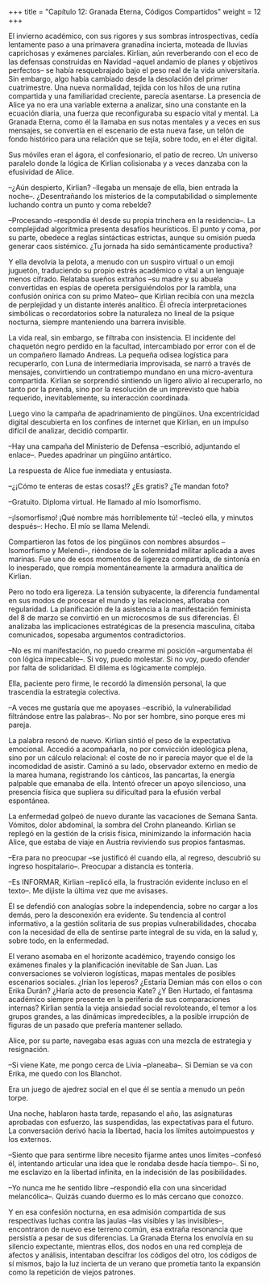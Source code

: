 +++
title = "Capítulo 12: Granada Eterna, Códigos Compartidos"
weight = 12
+++

El invierno académico, con sus rigores y sus sombras introspectivas, cedía
lentamente paso a una primavera granadina incierta, moteada de lluvias
caprichosas y exámenes parciales. Kirlian, aún reverberando con el eco de las
defensas construidas en Navidad –aquel andamio de planes y objetivos perfectos–
se había resquebrajado bajo el peso real de la vida universitaria. Sin embargo,
algo había cambiado desde la desolación del primer cuatrimestre. Una nueva
normalidad, tejida con los hilos de una rutina compartida y una familiaridad
creciente, parecía asentarse. La presencia de Alice ya no era una variable
externa a analizar, sino una constante en la ecuación diaria, una fuerza que
reconfiguraba su espacio vital y mental. La Granada Eterna, como él la llamaba
en sus notas mentales y a veces en sus mensajes, se convertía en el escenario de
esta nueva fase, un telón de fondo histórico para una relación que se tejía,
sobre todo, en el éter digital.

Sus móviles eran el ágora, el confesionario, el patio de recreo. Un universo
paralelo donde la lógica de Kirlian colisionaba y a veces danzaba con la
efusividad de Alice.

–¿Aún despierto, Kirlian? –llegaba un mensaje de ella, bien entrada la noche–.
¿Desentrañando los misterios de la computabilidad o simplemente luchando contra
un punto y coma rebelde?

–Procesando –respondía él desde su propia trinchera en la residencia–. La
complejidad algorítmica presenta desafíos heurísticos. El punto y coma, por su
parte, obedece a reglas sintácticas estrictas, aunque su omisión pueda generar
caos sistémico. ¿Tu jornada ha sido semánticamente productiva?

Y ella devolvía la pelota, a menudo con un suspiro virtual o un emoji juguetón,
traduciendo su propio estrés académico o vital a un lenguaje menos cifrado.
Relataba sueños extraños –su madre y su abuela convertidas en espías de opereta
persiguiéndolos por la rambla, una confusión onírica con su primo Mateo– que
Kirlian recibía con una mezcla de perplejidad y un distante interés analítico.
Él ofrecía interpretaciones simbólicas o recordatorios sobre la naturaleza no
lineal de la psique nocturna, siempre manteniendo una barrera invisible.

La vida real, sin embargo, se filtraba con insistencia. El incidente del
chaquetón negro perdido en la facultad, intercambiado por error con el de un
compañero llamado Andreas. La pequeña odisea logística para recuperarlo, con
Luna de intermediaria improvisada, se narró a través de mensajes, convirtiendo
un contratiempo mundano en una micro-aventura compartida. Kirlian se sorprendió
sintiendo un ligero alivio al recuperarlo, no tanto por la prenda, sino por la
resolución de un imprevisto que había requerido, inevitablemente, su interacción
coordinada.

Luego vino la campaña de apadrinamiento de pingüinos. Una excentricidad digital
descubierta en los confines de internet que Kirlian, en un impulso difícil de
analizar, decidió compartir.

–Hay una campaña del Ministerio de Defensa –escribió, adjuntando el enlace–.
Puedes apadrinar un pingüino antártico.

La respuesta de Alice fue inmediata y entusiasta.

–¿¡Cómo te enteras de estas cosas!? ¿Es gratis? ¿Te mandan foto?

–Gratuito. Diploma virtual. He llamado al mío Isomorfismo.

–¡Isomorfismo! ¡Qué nombre más horriblemente tú! –tecleó ella, y minutos
después–: Hecho. El mío se llama Melendi.

Compartieron las fotos de los pingüinos con nombres absurdos –Isomorfismo y
Melendi–, riéndose de la solemnidad militar aplicada a aves marinas. Fue uno de
esos momentos de ligereza compartida, de sintonía en lo inesperado, que rompía
momentáneamente la armadura analítica de Kirlian.

Pero no todo era ligereza. La tensión subyacente, la diferencia fundamental en
sus modos de procesar el mundo y las relaciones, afloraba con regularidad. La
planificación de la asistencia a la manifestación feminista del 8 de marzo se
convirtió en un microcosmos de sus diferencias. Él analizaba las implicaciones
estratégicas de la presencia masculina, citaba comunicados, sopesaba argumentos
contradictorios.

–No es mi manifestación, no puedo crearme mi posición –argumentaba él con lógica
impecable–. Si voy, puedo molestar. Si no voy, puedo ofender por falta de
solidaridad. El dilema es lógicamente complejo.

Ella, paciente pero firme, le recordó la dimensión personal, la que trascendía
la estrategia colectiva.

–A veces me gustaría que me apoyases –escribió, la vulnerabilidad filtrándose
entre las palabras–. No por ser hombre, sino porque eres mi pareja.

La palabra resonó de nuevo. Kirlian sintió el peso de la expectativa emocional.
Accedió a acompañarla, no por convicción ideológica plena, sino por un cálculo
relacional: el coste de no ir parecía mayor que el de la incomodidad de asistir.
Caminó a su lado, observador externo en medio de la marea humana, registrando
los cánticos, las pancartas, la energía palpable que emanaba de ella. Intentó
ofrecer un apoyo silencioso, una presencia física que supliera su dificultad
para la efusión verbal espontánea.

La enfermedad golpeó de nuevo durante las vacaciones de Semana Santa. Vómitos,
dolor abdominal, la sombra del Crohn planeando. Kirlian se replegó en la gestión
de la crisis física, minimizando la información hacia Alice, que estaba de viaje
en Austria reviviendo sus propios fantasmas.

–Era para no preocupar –se justificó él cuando ella, al regreso, descubrió su
ingreso hospitalario–. Preocupar a distancia es tontería.

–Es INFORMAR, Kirlian –replicó ella, la frustración evidente incluso en el
texto–. Me dijiste la última vez que me avisases.

Él se defendió con analogías sobre la independencia, sobre no cargar a los
demás, pero la desconexión era evidente. Su tendencia al control informativo, a
la gestión solitaria de sus propias vulnerabilidades, chocaba con la necesidad
de ella de sentirse parte integral de su vida, en la salud y, sobre todo, en la
enfermedad.

El verano asomaba en el horizonte académico, trayendo consigo los exámenes
finales y la planificación inevitable de San Juan. Las conversaciones se
volvieron logísticas, mapas mentales de posibles escenarios sociales. ¿Irían los
leperos? ¿Estaría Demian más con ellos o con Erika Durán? ¿Haría acto de
presencia Kate? ¿Y Ben Hurtado, el fantasma académico siempre presente en la
periferia de sus comparaciones internas? Kirlian sentía la vieja ansiedad social
revoloteando, el temor a los grupos grandes, a las dinámicas impredecibles, a la
posible irrupción de figuras de un pasado que prefería mantener sellado.

Alice, por su parte, navegaba esas aguas con una mezcla de estrategia y
resignación.

–Si viene Kate, me pongo cerca de Livia –planeaba–. Si Demian se va con Erika,
me quedo con los Blanchot.

Era un juego de ajedrez social en el que él se sentía a menudo un peón torpe.

Una noche, hablaron hasta tarde, repasando el año, las asignaturas aprobadas con
esfuerzo, las suspendidas, las expectativas para el futuro. La conversación
derivó hacia la libertad, hacia los límites autoimpuestos y los externos.

–Siento que para sentirme libre necesito fijarme antes unos límites –confesó él,
intentando articular una idea que le rondaba desde hacía tiempo–. Si no, me
esclavizo en la libertad infinita, en la indecisión de las posibilidades.

–Yo nunca me he sentido libre –respondió ella con una sinceridad melancólica–.
Quizás cuando duermo es lo más cercano que conozco.

Y en esa confesión nocturna, en esa admisión compartida de sus respectivas
luchas contra las jaulas –las visibles y las invisibles–, encontraron de nuevo
ese terreno común, esa extraña resonancia que persistía a pesar de sus
diferencias. La Granada Eterna los envolvía en su silencio expectante, mientras
ellos, dos nodos en una red compleja de afectos y análisis, intentaban descifrar
los códigos del otro, los códigos de sí mismos, bajo la luz incierta de un
verano que prometía tanto la expansión como la repetición de viejos patrones.